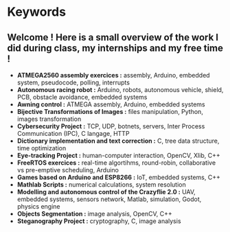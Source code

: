 # Keywords

##      Welcome ! Here is a small overview of the work I did during class, my internships and my free time !


* **ATMEGA2560 assembly exercices :** assembly, Arduino, embedded system, pseudocode, polling, interrupts
* **Autonomous racing robot :** Arduino, robots, autonomous vehicle, shield, PCB, obstacle avoidance, embedded systems      
* **Awning control :** ATMEGA assembly, Arduino, embedded systems
* **Bijective Transformations of Images :** files manipulation, Python, images transformation
* **Cybersecurity Project :** TCP, UDP, botnets, servers, Inter Process Communication (IPC), C langage, HTTP
* **Dictionary implementation and text correction :** C, tree data structure, time optimization
* **Eye-tracking Project :** human-computer interaction, OpenCV, Xlib, C++
* **FreeRTOS exercices :** real-time algortihms, round-robin, collaborative vs pre-emptive scheduling, Arduino
* **Games based on Arduino and ESP8266 :** IoT, embedded systems, C++
* **Mathlab Scripts :** numerical calculations, system resolution
* **Modelling and autonomous control of the Crazyflie 2.0 :** UAV, embedded systems, sensors network, Matlab, simulation, Godot, physics engine
* **Objects Segmentation :** image analysis, OpenCV, C++
* **Steganography Project :** cryptography, C, image analysis
